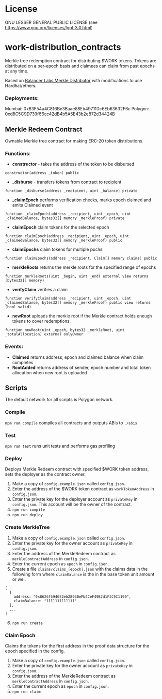 # License 
GNU LESSER GENERAL PUBLIC LICENSE (see https://www.gnu.org/licenses/lgpl-3.0.html)

# work-distribution_contracts

Merkle tree redemption contract for distributing $WORK tokens. Tokens are distributed on a per-epoch basis and claimees can claim from past epochs at any time.

Based on [Balancer Labs Merkle Distributor](https://github.com/balancer-labs/erc20-redeemable/tree/master/merkle) with modifications to use Hardhat/ethers.

### Deployments:

Mumbai: 0xB3F54a4C816Be3Baae88Eb49711Dc6Eb63632F6c
Polygon: 0xd8C5C9D730f66cc42dB4b5A5E43b2e872d34424B

## Merkle Redeem Contract

Ownable Merkle tree contract for making ERC-20 token distributions.

### Functions:

- **constructor** - takes the address of the token to be disbursed
```
constructor(address _token) public
```

- **_disburse** - transfers tokens from contract to recipient
```
function _disburse(address _recipient, uint _balance) private
```

- **_claimEpoch** performs verification checks, marks epoch claimed and emits Claimed event
```
function _claimEpoch(address _recipient, uint _epoch, uint _claimedBalance, bytes32[] memory _merkleProof) private
```

- **claimEpoch** claim tokens for the selected epoch
```
function claimEpoch(address _recipient, uint _epoch, uint _claimedBalance, bytes32[] memory _merkleProof) public
```

- **claimEpochs** claim tokens for multiple pochs
```
function claimEpochs(address _recipient, Claim[] memory claims) public
```

- **merkleRoots** returns the merkle roots for the specified range of epochs
```
function merkleRoots(uint _begin, uint _end) external view returns (bytes32[] memory)
```

- **verifyClaim** verifies a claim
```
function verifyClaim(address _recipient, uint _epoch, uint _claimedBalance, bytes32[] memory _merkleProof) public view returns (bool valid)
```

- **newRoot** uploads the merkle root if the Merkle contract holds enough tokens to cover redemptions.
```
function newRoot(uint _epoch, bytes32 _merkleRoot, uint _totalAllocation) external onlyOwner
```

### Events:
- **Claimed** returns address, epoch and claimed balance when claim completes
- **RootAdded** returns address of sender, epoch number and total token allocation when new root is uploaded


## Scripts

The default network for all scripts is Polygon network.
### Compile

`npm run compile` compiles all contracts and outputs ABIs to `./abis`

### Test

`npm run test` runs unit tests and performs gas profiling
### Deploy

Deploys Merkle Redeem contract with specified $WORK token address, sets the deployer as the contract owner.
1. Make a copy of `config.example.json` called `config.json`.
2. Enter the address of the $WORK token contract as `workTokenAddress` in `config.json`.
3. Enter the private key for the deployer account as `privateKey` in `config.json`. This account will be the owner of the contract.
4. `npm run compile`
5. `npm run deploy`

### Create MerkleTree

1. Make a copy of `config.example.json` called `config.json`.
2. Enter the private key for the owner account as `privateKey` in `config.json`.
3. Enter the address of the MerkleRedeem contract as `merkleContractAddress` in `config.json`.
4. Enter the current epoch as `epoch` in `config.json`.
5. Create a file `claims/claims_[epoch].json` with the claims data in the following form where `claimBalance` is the in the base token unit amount or wei.
```
[
  {
    address: "0x8626f6940E2eb28930eFb4CeF49B2d1F2C9C1199",
    claimBalance: "1111111111111"
  },
  ...
]
```
6. `npm run create`

### Claim Epoch

Claims the tokens for the first address in the proof data structure for the epoch specified in the config.
1. Make a copy of `config.example.json` called `config.json`.
2. Enter the private key for the owner account as `privateKey` in `config.json`.
3. Enter the address of the MerkleRedeem contract as `merkleContractAddress` in `config.json`.
4. Enter the current epoch as `epoch` in `config.json`.
5. `npm run claim`
